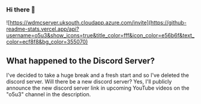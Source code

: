 <!--
![Logo](https://64.media.tumblr.com/26b2fa1b1f843215101870d588b75527/tumblr_mmqluk6Dft1r082jyo1_640.gifv)
-->

### Hi there 👋



<!--
Here are some ideas to get you started:

- 🔭 I’m currently working on ...
- 🌱 I’m currently learning ...
- 👯 I’m looking to collaborate on ...
- 🤔 I’m looking for help with ...
- 💬 Ask me about ...
- 📫 How to reach me: ...
- 😄 Pronouns: ...
- ⚡ Fun fact: ...

Old:
- 🏷️ I prefer to be called ...
- 😎 Languages I know: ...
- 📫 How to reach me: Discord (https://discord.gg/...).

## Used By

This account is used by the following people:
- KiwisASkid (INACTIVE)
-->
    
![https://wdmcserver.uksouth.cloudapp.azure.com/invite](https://github-readme-stats.vercel.app/api?username=o5u3&show_icons=true&title_color=fff&icon_color=e56b6f&text_color=ecf8f8&bg_color=355070)
    
    
## What happened to the Discord Server?

I've decided to take a huge break and a fresh start and so I've deleted the discord server. Will there be a new discord server? Yes, I'll publicly announce the new discord server link in upcoming YouTube videos on the "o5u3" channel in the description.
